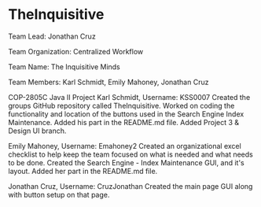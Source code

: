 # TheInquisitive


Team Lead:  Jonathan Cruz

  Team Organization:  Centralized Workflow

  Team Name:  The Inquisitive Minds

  Team Members:  Karl Schmidt, Emily Mahoney, Jonathan Cruz


COP-2805C Java II Project
Karl Schmidt, Username: KSS0007
  Created the groups GitHub repository called TheInquisitive.
  Worked on coding the functionality and location of the buttons used in the Search Engine Index Maintenance.
  Added his part in the README.md file.
  Added Project 3 & Design UI branch.
  
Emily Mahoney, Username: Emahoney2
  Created an organizational excel checklist to help keep the team focused on what is needed and what needs to be done.
  Created the Search Engine - Index Maintenance GUI, and it's layout.
  Added her part in the README.md file.
  
Jonathan Cruz, Username:  CruzJonathan
  Created the main page GUI along with button setup on that page.  
